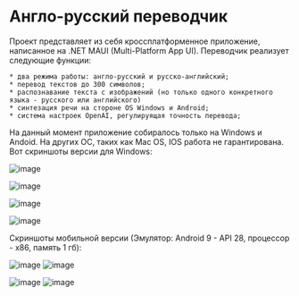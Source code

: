 # Англо-русский переводчик
  Проект представляет из себя кроссплатформенное приложение, написанное на .NET MAUI (Multi-Platform App UI). Переводчик реализует следующие функции:
    
    * два режима работы: англо-русский и русско-английский;
    * перевод текстов до 300 символов;
    * распознавание текста с изображений (но только одного конкретного языка - русского или английского)
    * синтезация речи на стороне OS Windows и Android;
    * система настроек OpenAI, регулируящая точность перевода;
  На данный момент приложение собиралось только на Windows и Andoid. На других ОС, таких как Mac OS, IOS работа не гарантирована.
  Вот скриншоты версии для Windows:
  
  ![image](https://github.com/MVasili34/Translator_NET_MAUI_App/assets/117523384/4b5f2a3e-c396-4355-ac00-e3bce23cfeff)
  
  ![image](https://github.com/MVasili34/Translator_NET_MAUI_App/assets/117523384/6639b03b-ea0d-4f0a-a0e1-6a4446f6f8c6)
  
  ![image](https://github.com/MVasili34/Translator_NET_MAUI_App/assets/117523384/e8f8ef36-e862-46e4-869b-8637a635d65f)
  
  ![image](https://github.com/MVasili34/Translator_NET_MAUI_App/assets/117523384/fa4920cc-97f8-45e2-9f1a-14590040fa20)
  
  Скриншоты мобильной версии (Эмулятор: Android 9 - API 28, процессор - x86, память 1 гб):
  
  ![image](https://github.com/MVasili34/Translator_NET_MAUI_App/assets/117523384/0e4070b4-914f-4e7d-80cb-ac33bef0768b)
  ![image](https://github.com/MVasili34/Translator_NET_MAUI_App/assets/117523384/16df767a-6b34-427a-9f38-87b98e82e230)
  
  ![image](https://github.com/MVasili34/Translator_NET_MAUI_App/assets/117523384/d0c75ee7-86d0-4150-a915-9fefd082c9f5) 
  ![image](https://github.com/MVasili34/Translator_NET_MAUI_App/assets/117523384/3104d851-8650-4ff0-88d2-24106eac45b4)

